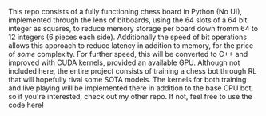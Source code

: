 This repo consists of a fully functioning chess board in Python (No UI), implemented through the lens of bitboards, using the 64 slots of a 64 bit integer as squares, to reduce memory storage per board down fromm 64 to 12 integers (6 pieces each side). 
Additionally the speed of bit operations allows this approach to reduce latency in addition to memory, for the price of *some* complexity. For further speed, this will be converted to C++ and improved with CUDA kernels,
provided an available GPU. Although not included here, the entire project consists of training a chess bot through RL that will hopefully rival some SOTA models. The kernels for both training and live playing will be
implemented there in addition to the base CPU bot, so if you're interested, check out my other repo. If not, feel free to use the code here!
